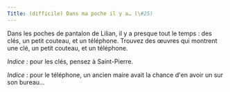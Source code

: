 ```yaml
---
Title: (difficile) Dans ma poche il y a… (\#25)
---
```


Dans les poches de pantalon de Lilian, il y a presque tout le temps : des clés, un petit couteau, et un téléphone.
Trouvez des œuvres qui montrent une clé, un petit couteau, et un téléphone.

*Indice* : pour les clés, pensez à Saint-Pierre.

*Indice* : pour le téléphone, un ancien maire avait la chance d'en avoir un sur son bureau…
